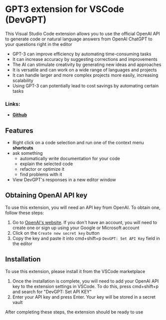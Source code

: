 # GPT3 extension for VSCode (DevGPT)

This Visual Studio Code extension allows you to use the official OpenAI API to generate code or natural language answers from OpenAI ChatGPT to your questions right in the editor

- GPT-3 can improve efficiency by automating time-consuming tasks
- It can increase accuracy by suggesting corrections and improvements
- The AI can stimulate creativity by generating new ideas and approaches
- It is versatile and can work on a wide range of languages and projects
- It can handle larger and more complex projects more easily, increasing scalability
- Using GPT-3 can potentially lead to cost savings by automating certain tasks

### Links:

- **[Github](https://github.com/bogdanaks/devgpt)**

## Features

- Right click on a code selection and run one of the context menu **shortcuts**
- ask something
  - automatically write documentation for your code
  - explain the selected code
  - refactor or optimize it
  - find problems with it
- View DevGPT's responses in a new editor window

## Obtaining OpenAI API key

To use this extension, you will need an API key from OpenAI. To obtain one, follow these steps:

1. Go to [OpenAI's website](https://beta.openai.com/account/api-keys). If you don't have an account, you will need to create one or sign up using your Google or Microsoft account
2. Click on the `Create new secret key` button
3. Copy the key and paste it into cmd+shift+p `DevGPT: Set API Key` field in the editor

## Installation

To use this extension, please install it from the VSCode marketplace

1. Once the installation is complete, you will need to add your OpenAI API key to the extension settings in VSCode. To do this, press cmd+shift+p and search for "DevGPT: Set API KEY"
2. Enter your API key and press Enter. Your key will be stored in a secret vault

After completing these steps, the extension should be ready to use
